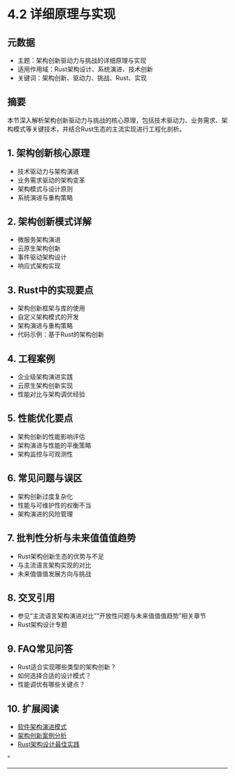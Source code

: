 ﻿# 4.2 详细原理与实现

## 元数据

- 主题：架构创新驱动力与挑战的详细原理与实现
- 适用作用域：Rust架构设计、系统演进、技术创新
- 关键词：架构创新、驱动力、挑战、Rust、实现

## 摘要

本节深入解析架构创新驱动力与挑战的核心原理，包括技术驱动力、业务需求、架构模式等关键技术，并结合Rust生态的主流实现进行工程化剖析。

## 1. 架构创新核心原理

- 技术驱动力与架构演进
- 业务需求驱动的架构变革
- 架构模式与设计原则
- 系统演进与重构策略

## 2. 架构创新模式详解

- 微服务架构演进
- 云原生架构创新
- 事件驱动架构设计
- 响应式架构实现

## 3. Rust中的实现要点

- 架构创新框架与库的使用
- 自定义架构模式的开发
- 架构演进与重构策略
- 代码示例：基于Rust的架构创新

## 4. 工程案例

- 企业级架构演进实践
- 云原生架构创新实现
- 性能对比与架构调优经验

## 5. 性能优化要点

- 架构创新的性能影响评估
- 架构演进与性能的平衡策略
- 架构监控与可观测性

## 6. 常见问题与误区

- 架构创新过度复杂化
- 性能与可维护性的权衡不当
- 架构演进的风险管理

## 7. 批判性分析与未来值值值趋势

- Rust架构创新生态的优势与不足
- 与主流语言架构实现的对比
- 未来值值值发展方向与挑战

## 8. 交叉引用

- 参见“主流语言架构演进对比”“开放性问题与未来值值值趋势”相关章节
- Rust架构设计专题

## 9. FAQ常见问答

- Rust适合实现哪些类型的架构创新？
- 如何选择合适的设计模式？
- 性能调优有哪些关键点？

## 10. 扩展阅读

- [软件架构演进模式](https://martinfowler.com/articles/patterns-of-distributed-systems/)
- [架构创新案例分析](https://github.com/rust-lang/awesome-rust)
- [Rust架构设计最佳实践](https://rust-lang.github.io/rust-clippy/master/)

"

---
